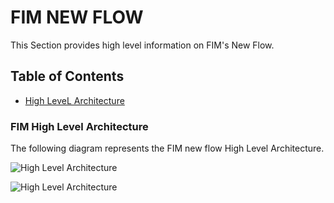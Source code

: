 # FIM NEW FLOW

This Section provides high level information on FIM's New Flow.

## Table of Contents
- [High LeveL Architecture](#highLevelArchitecture)


### FIM High Level Architecture  <a name="highLevelArchitecture"></a>
The following diagram represents the FIM new flow High Level Architecture.

![High Level Architecture](media/productchange.svg)

![High Level Architecture](media/productchange.png)


